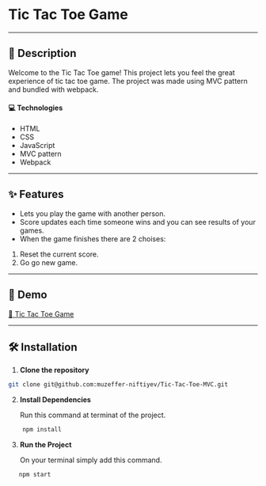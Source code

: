 # Tic Tac Toe Game

---

## 📝 Description

Welcome to the Tic Tac Toe game!
This project lets you feel the great experience of tic tac toe game. The project was made using MVC pattern and bundled with webpack.

#### 💻 Technologies

- HTML
- CSS
- JavaScript
- MVC pattern
- Webpack

---

## ✨ Features

- Lets you play the game with another person.
- Score updates each time someone wins and you can see results of your games.
- When the game finishes there are 2 choises:

1. Reset the current score.
2. Go go new game.

---

## 🚀 Demo

[🔗 Tic Tac Toe Game](https://tic-tac-toe-game-mvc.netlify.app/)

---

## 🛠 Installation

1. **Clone the repository**

```bash
git clone git@github.com:muzeffer-niftiyev/Tic-Tac-Toe-MVC.git
```

2. **Install Dependencies**
   
   Run this command at terminat of the project.

```bash
    npm install
```

3. **Run the Project**
   
   On your terminal simply add this command.

```bash
   npm start
```
